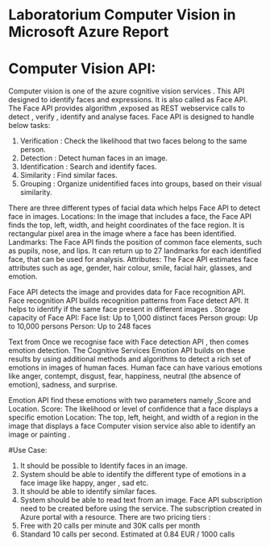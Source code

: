 # Laboratorium Computer Vision in Microsoft Azure Report

# Computer Vision API:

Computer vision is one of the azure cognitive vision services . This API designed to identify faces and expressions. It is also called as Face API. 
The Face API provides algorithm ,exposed as REST webservice calls to detect , verify , identify and analyse faces. Face API is designed to handle  below tasks:

1.	Verification : Check the likelihood that two faces belong to the same person.
2.	Detection : Detect human faces in an image.
3.	Identification : Search and identify faces.
4.	Similarity : Find similar faces.
5.	Grouping : Organize unidentified faces into groups, based on their visual similarity.

There are three different types of facial data which helps Face API to detect face in images.
Locations: In the image that includes a face, the Face API finds the top, left, width, and height coordinates of the face region. 
It is rectangular pixel area in the image where a face has been identified.
Landmarks: The Face API finds the position of common face elements, such as pupils, nose, and lips. It can return up to 27 landmarks for each identified face, 
that can be used for analysis.
Attributes: The Face API estimates face attributes such as age, gender, hair colour, smile, facial hair, glasses, and emotion.

Face API detects the image and provides data for Face recognition API. Face recognition API  builds recognition patterns from Face detect API. It helps to identify if the same face present in different images .
Storage capacity of Face API:
                            Face list: Up to 1,000 distinct faces
                            Person group: Up to 10,000 persons
                            Person: Up to 248 faces 


Text from Once we recognise face with Face detection API , then comes emotion detection. The Cognitive Services Emotion API builds on these results by using additional methods and algorithms to detect a rich set of emotions in images of human faces. Human face can have various emotions like anger, contempt, disgust, fear, happiness, neutral (the absence of emotion), sadness, and surprise.

Emotion API find these emotions with two parameters namely ,Score and Location.
Score: The likelihood or level of confidence that a face displays a specific emotion
Location: The top, left, height, and width of a region in the image that displays a face
Computer vision service  also able to identify an image or painting .

#Use Case:

1.	It should be possible to Identify faces in an image.
2.	System should be able to identify the different type of emotions in a face image like happy, anger , sad etc.
3.	It should be able to identify similar faces.
4.	System should be able to read text from an image.
Face API subscription need to be created before using the service. The subscription created in Azure portal with a resource.
There are two pricing tiers :
1.	Free with 20 calls per minute and 30K calls per month
2.	Standard 10 calls per second. Estimated at 0.84 EUR / 1000 calls


